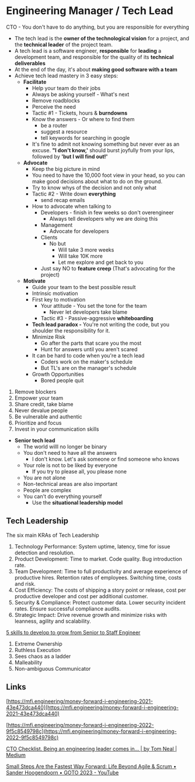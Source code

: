 # Engineering Manager / Tech Lead

CTO - You don't have to do anything, but you are responsible for everything

- The tech lead is the **owner of the technological vision** for a project, and the **technical leader** of the project team.
- A tech lead is a software engineer, **responsible** for **leading** a development team, and responsible for the quality of its **technical deliverables**
- At the end of the day, it's about **making good software with a team**
- Achieve tech lead mastery in 3 easy steps:
    - **Facilitate**
        - Help your team do their jobs
        - Always be asking yourself - What's next
        - Remove roadblocks
        - Perceive the need
        - Tactic #1 - Tickets, hours & **burndowns**
        - Know the answers - Or where to find them
            - be a router
            - suggest a resource
            - tell keywords for searching in google
        - It's fine to admit not knowing something but never ever as an excuse. **"I don't know,'** should burst joyfully from your lips, followed by **'but I will find out!'**
    - **Advocate**
        - Keep the big picture in mind
        - You need to have the 10,000 foot view in your head, so you can make good decisions about what to do on the ground.
        - Try to know whys of the decision and not only what
        - Tactic #2 - Write down **everything**
            - send recap emails
        - How to advocate when talking to
            - Developers - finish in few weeks so don't overengineer
                - Always tell developers why we are doing this
            - Management
                - Advocate for developers
            - Clients
                - No but
                    - Will take 3 more weeks
                    - Will take 10K more
                    - Let me explore and get back to you
            - Just say NO to **feature creep** (That's advocating for the project)
    - **Motivate**
        - Guide your team to the best possible result
        - Intrinsic motivation
        - First key to motivation
            - Your attitude - You set the tone for the team
                - Never let developers take blame
            - Tactic #3 - Passive-aggressive **whiteboarding**
        - **Tech lead paradox -** You're not writing the code, but you shoulder the responsibility for it.
        - Minimize Risk
            - Go after the parts that scare you the most
            - Hunt for answers until you aren't scared
        - It can be hard to code when you're a tech lead
            - Coders work on the maker's schedule
            - But TL's are on the manager's schedule
        - Growth Opportunities
            - Bored people quit

1. Remove blockers
2. Empower your team
3. Share credit, take blame
4. Never devalue people
5. Be vulnerable and authentic
6. Prioritize and focus
7. Invest in your communication skills

- **Senior tech lead**
    - The world willl no longer be binary
    - You don't need to have all the answers
        - I don't know. Let's ask someone or find someone who knows
    - Your role is not to be liked by everyone
        - If you try to please all, you please none
    - You are not alone
    - Non-technical areas are also important
    - People are complex
    - You can't do everything yourself
        - Use the **situational leadership model**

## Tech Leadership

The six main KRAs of Tech Leadership

1. Technology Performance: System uptime, latency, time for issue detection and resolution.
2. Product Development: Time to market. Code quality. Bug introduction rate.
3. Team Development: Time to full productivity and average experience of productive hires. Retention rates of employees. Switching time, costs and risk.
4. Cost Efficiency: The costs of shipping a story point or release, cost per productive developer and cost per additional customer.
5. Security & Compliance: Protect customer data. Lower security incident rates. Ensure successful compliance audits.
6. Strategic Impact: Drive revenue growth and minimize risks with leanness, agility and scalability.

[5 skills to develop to grow from Senior to Staff Engineer](https://newsletter.eng-leadership.com/p/5-skills-to-develop-to-grow-from)

1. Extreme Ownership
2. Ruthless Execution
3. Sees chaos as a ladder
4. Malleability
5. Non-ambiguous Communicator

## Links

[https://mfi.engineering/money-forward-i-engineering-2021-43e473dca440](https://mfi.engineering/money-forward-i-engineering-2021-43e473dca440)

[https://mfi.engineering/money-forward-i-engineering-2022-9f5c8549798c](https://mfi.engineering/money-forward-i-engineering-2022-9f5c8549798c)

[CTO Checklist. Being an engineering leader comes in… | by Tom Neal | Medium](https://medium.com/@tom-neal/cto-checklist-1a2ef3d6502)

[Small Steps Are the Fastest Way Forward: Life Beyond Agile & Scrum • Sander Hoogendoorn • GOTO 2023 - YouTube](https://www.youtube.com/watch?v=OzCE4m9ERvU)
